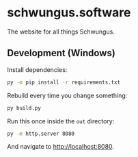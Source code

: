 # schwungus.software

The website for all things Schwungus.

## Development (Windows)

Install dependencies:

```bash
py -m pip install -r requirements.txt
```

Rebuild every time you change something:

```bash
py build.py
```

Run this once inside the `out` directory:

```bash
py -m http.server 8080
```

And navigate to <http://localhost:8080>.
